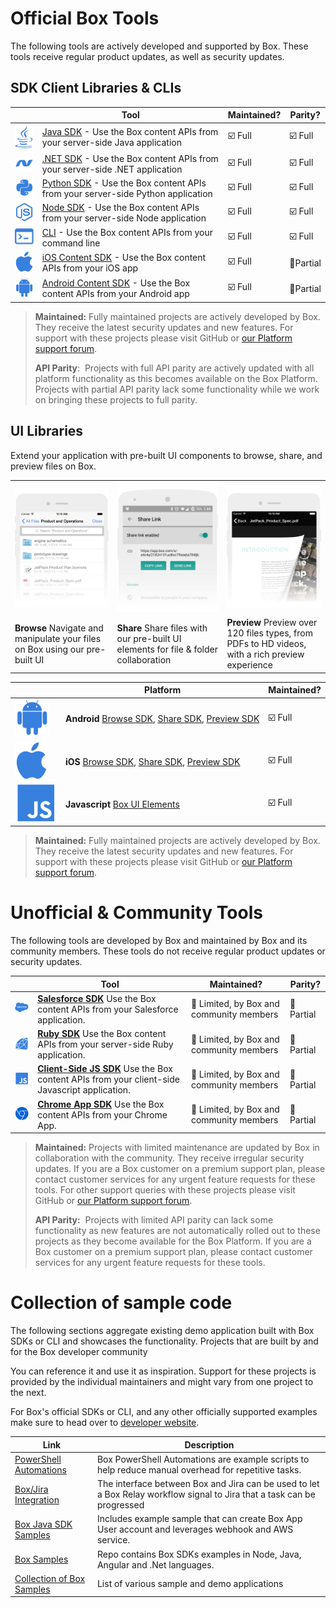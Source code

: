 # Official Box Tools

The following tools are actively developed and supported by Box. These tools
receive regular product updates, as well as security updates. 

## SDK Client Libraries & CLIs

| | Tool | Maintained? | Parity? |
|-|------|-------------|---------|
| [![Java][javaimg]][javasdk] | [Java SDK][javasdk] - Use the Box content APIs from your server-side Java application | ☑️ Full | ☑️ Full |
| [![.NET][dotnetimg]][dotnetsdk] | [.NET SDK][dotnetsdk] - Use the Box content APIs from your server-side .NET application | ☑️ Full | ☑️ Full |
| [![Python][pythonimg]][pythonsdk] | [Python SDK][pythonsdk] - Use the Box content APIs from your server-side Python application | ☑️ Full | ☑️ Full |
| [![Node][nodeimg]][nodesdk] | [Node SDK][nodesdk] - Use the Box content APIs from your server-side Node application | ☑️ Full | ☑️ Full |
| [![CLI][cliimg]][cli] | [CLI][cli] - Use the Box content APIs from your command line | ☑️ Full | ☑️ Full |
| [![iOS][iosimg]][iossdk] | [iOS Content SDK][iossdk] - Use the Box content APIs from your iOS app | ☑️ Full | 🔸Partial |
| [![Android][androidimg]][androidsdk] | [Android Content SDK][androidsdk] - Use the Box content APIs from your Android app | ☑️ Full | 🔸Partial |

> **Maintained:** Fully maintained projects are actively developed by Box. They receive the latest security updates and new features. For support with these projects please visit GitHub or [our Platform support forum](https://community.box.com/t5/Platform-and-Development-Forum/bd-p/DeveloperForum).
> 
> **API Parity**:  Projects with full API parity are actively updated with all platform functionality as this becomes available on the Box Platform. Projects with partial API parity lack some functionality while we work on bringing these projects to full parity.

## UI Libraries

Extend your application with pre-built UI components to browse, share, and
preview files on Box.

|   |   |   |
| - | - | - |
| ![Browse][browseimg] | ![Share][shareimg] | ![Preview][previewimg] |
| **Browse** Navigate and manipulate your files on Box using our pre-built UI | **Share** Share files with our pre-built UI elements for file & folder collaboration | **Preview** Preview over 120 files types, from PDFs to HD videos, with a rich preview experience |

| | Platform | Maintained? | 
|-|-|-|
| ![Android][androidimg] | **Android** [Browse SDK](https://github.com/box/box-android-browse-sdk), [Share SDK](https://github.com/box/box-android-share-sdk), [Preview SDK](https://github.com/box/box-android-preview-sdk) | ☑️ Full |
| ![iOS][iosimg] | **iOS** [Browse SDK](https://github.com/box/box-ios-browse-sdk), [Share SDK](https://github.com/box/box-ios-share-sdk), [Preview SDK](https://github.com/box/box-ios-preview-sdk) | ☑️ Full |
| ![JS][jsimg] | **Javascript** [Box UI Elements](doc:box-ui-elements) | ☑️ Full |

> **Maintained:** Fully maintained projects are actively developed by Box. They receive the latest security updates and new features. For support with these projects please visit GitHub or [our Platform support forum](https://community.box.com/t5/Platform-and-Development-Forum/bd-p/DeveloperForum).

# Unofficial & Community Tools

The following tools are developed by Box and maintained by Box and its community
members. These tools do not receive regular product updates or security updates.

| | Tool | Maintained? | Parity? |
|-|------|-------------|---------|
| ![Saleforce][sfimg] | **[Salesforce SDK][sfsdk]** Use the Box content APIs from your Salesforce application. | 🔸 Limited, by Box and community members | 🔸 Partial |
| ![Ruby][rubyimg] | **[Ruby SDK][rubysdk]** Use the Box content APIs from your server-side Ruby application. | 🔸 Limited, by Box and community members | 🔸 Partial |
| ![Javascript][jsimg] | **[Client-Side JS SDK][jssdk]** Use the Box content APIs from your client-side Javascript application. | 🔸 Limited, by Box and community members | 🔸 Partial |
| ![Chrome App SDK][chromeimg] | **[Chrome App SDK][chromesdk]** Use the Box content APIs from your Chrome App. | 🔸 Limited, by Box and community members | 🔸 Partial |

> **Maintained:** Projects with limited maintenance are updated by Box in collaboration with the community. They receive irregular security updates. If you are a Box customer on a premium support plan, please contact customer services for any urgent feature requests for these tools. For other support queries with these projects please visit GitHub or [our Platform support forum](https://community.box.com/t5/Platform-and-Development-Forum/bd-p/DeveloperForum).
> 
> **API Parity:**  Projects with limited API parity can lack some functionality as new features are not automatically rolled out to these projects as they become available for the Box Platform. If you are a Box customer on a premium support plan, please contact customer services for any urgent feature requests for these tools.


[javaimg]: images/java.png
[javasdk]: https://github.com/box/box-java-sdk
[dotnetimg]: images/dotnet.png
[dotnetsdk]: https://github.com/box/box-windows-sdk-v2
[pythonimg]: images/python.png
[pythonsdk]: https://github.com/box/box-python-sdk
[nodeimg]: images/node.png
[nodesdk]: https://github.com/box/box-node-sdk
[cliimg]: images/cli.png 
[cli]: https://github.com/box/boxcli
[iosimg]: images/ios.png
[iossdk]: https://github.com/box/box-ios-sdk
[androidimg]: images/android.png
[androidsdk]: https://github.com/box/box-android-sdk
[browseimg]: images/browse.jpg
[shareimg]: images/share.jpg
[previewimg]: images/preview.jpg
[jsimg]: images/js.png
[jssdk]: https://github.com/allenmichael/box-javascript-sdk
[sfimg]: images/salesforce.png
[sfsdk]: https://github.com/box/box-salesforce-sdk
[rubyimg]: images/ruby.png
[rubysdk]: https://github.com/cburnette/boxr
[chromeimg]: images/chrome.png
[chromesdk]: https://github.com/box/Chrome-App-SDK

# Collection of sample code
The following sections aggregate existing demo application built with Box SDKs or CLI and showcases the functionality. Projects that are built by and for the Box developer community

You can reference it and use it as inspiration. Support for these projects is provided by the individual maintainers and might vary from one project to the next.

For Box's official SDKs or CLI, and any other officially supported examples make sure to head over to [developer website](https://developer.box.com/).

|  Link   | Description |
|-----|--|
|   [PowerShell Automations](https://github.com/kylefernandadams/box-powershell-automations)  | Box PowerShell Automations are example scripts to help reduce manual overhead for repetitive tasks. |
|    [Box/Jira Integration](https://github.com/goodgrid/etsi-document-control) | The interface between Box and Jira can be used to let a Box Relay workflow signal to Jira that a task can be progressed |
|  [Box Java SDK Samples](https://github.com/box/box-java-sdk-samples)   | Includes example sample that can create Box App User account and leverages webhook and AWS service. |
|    [Box Samples](https://github.com/box/samples) | Repo contains Box SDKs examples in Node, Java, Angular and .Net languages. |
| [Collection of Box Samples](https://github.com/box-community) | List of various sample and demo applications |
